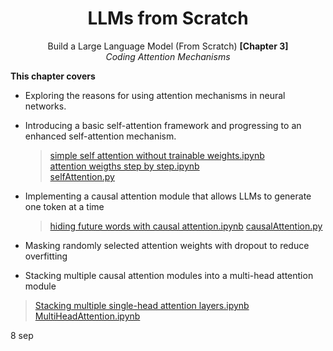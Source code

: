 <div align='center'>
  
# LLMs from Scratch
Build a Large Language Model (From Scratch)  **[Chapter 3]**<br>
_Coding Attention Mechanisms_
</div>

**This chapter covers**
* Exploring the reasons for using attention mechanisms in neural networks.
* Introducing a basic self-attention framework and progressing to an enhanced self-attention mechanism.
  > [simple self attention without trainable weights.ipynb](https://github.com/zeyadusf/LLMs-from-Scratch/blob/main/03-Coding%20attention%20mechanisms/simple%20self%20attention%20without%20trainable%20weights.ipynb)<br>
  > [attention weigths step by step.ipynb](https://github.com/zeyadusf/LLMs-from-Scratch/blob/main/03-Coding%20attention%20mechanisms/attention%20weigths%20step%20by%20step.ipynb)<br>
  > [selfAttention.py](https://github.com/zeyadusf/LLMs-from-Scratch/blob/main/03-Coding%20attention%20mechanisms/selfAttention.py)
 
* Implementing a causal attention module that allows LLMs to generate one token at a time
  > [hiding future words with causal attention.ipynb](https://github.com/zeyadusf/LLMs-from-Scratch/blob/main/03-Coding%20attention%20mechanisms/hiding%20future%20words%20with%20causal%20attention.ipynb)
  > [causalAttention.py](https://github.com/zeyadusf/LLMs-from-Scratch/blob/main/03-Coding%20attention%20mechanisms/causalAttention.py)
* Masking randomly selected attention weights with dropout to reduce overfitting
* Stacking multiple causal attention modules into a multi-head attention module
 > [Stacking multiple single-head attention layers.ipynb](https://github.com/zeyadusf/LLMs-from-Scratch/blob/main/03-Coding%20attention%20mechanisms/Stacking%20multiple%20single-head%20attention%20layers.ipynb)
 > [MultiHeadAttention.ipynb](https://github.com/zeyadusf/LLMs-from-Scratch/blob/main/03-Coding%20attention%20mechanisms/MultiHeadAttention.py)

8 sep
